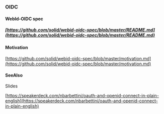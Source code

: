 ### OIDC

#### WebId-OIDC spec

##### [https://github.com/solid/webid-oidc-spec/blob/master/README.md](https://github.com/solid/webid-oidc-spec/blob/master/README.md)

#### Motivation

[https://github.com/solid/webid-oidc-spec/blob/master/motivation.md](https://github.com/solid/webid-oidc-spec/blob/master/motivation.md)

#### SeeAlso

Slides

[https://speakerdeck.com/nbarbettini/oauth-and-openid-connect-in-plain-english](https://speakerdeck.com/nbarbettini/oauth-and-openid-connect-in-plain-english)


